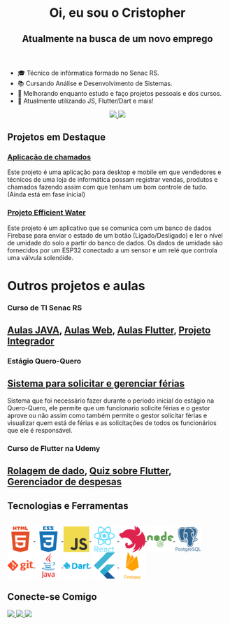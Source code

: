 <header>
  <h1 align="center">Oi, eu sou o Cristopher</h1>
  <h2 align="center">Atualmente na busca de um novo emprego</h2>
</header>

- 🎓 Técnico de infórmatica formado no Senac RS.
- 📚 Cursando Análise e Desenvolvimento de Sistemas.
- 🔭 Melhorando enquanto estudo e faço projetos pessoais e dos cursos.
- 🌱 Atualmente utilizando JS, Flutter/Dart e mais!

<div align="center">
  <a href="https://github.com/Hymdell">
    <img height="180em" src="https://github-readme-stats.vercel.app/api?username=Hymdell&show_icons=true&theme=highcontrast&include_all_commits=true&count_private=true"/>
    <img height="180em" src="https://github-readme-stats.vercel.app/api/top-langs/?username=Hymdell&layout=compact&langs_count=7&theme=highcontrast"/>
  </a>
</div>

## Projetos em Destaque
### [Aplicação de chamados](https://github.com/Hymdell/aplicacao_chamados)
Este projeto é uma aplicação para desktop e mobile em que vendedores e técnicos de uma loja de informática possam registrar vendas, produtos e chamados fazendo assim com que tenham um bom controle de tudo. (Ainda está em fase inicial)
### [Projeto Efficient Water](https://github.com/Hymdell/Projeto-Efficient-Water)
Este projeto é um aplicativo que se comunica com um banco de dados Firebase para enviar o estado de um botão (Ligado/Desligado) e ler o nível de umidade do solo a partir do banco de dados. Os dados de umidade são fornecidos por um ESP32 conectado a um sensor e um relé que controla uma válvula solenóide.

# Outros projetos e aulas
### Curso de TI Senac RS
## [Aulas JAVA](https://github.com/Hymdell/Aulas_JAVA), [Aulas Web](https://github.com/Hymdell/Aulas_Web_Senac), [Aulas Flutter](https://github.com/Hymdell/Aulas_Flutter), [Projeto Integrador](https://github.com/Hymdell/e-commerce_senac)

### Estágio Quero-Quero
## [Sistema para solicitar e gerenciar férias](https://github.com/Hymdell/Projeto-QQTech)
Sistema que foi necessário fazer durante o periodo inicial do estágio na Quero-Quero, ele permite que um funcionario solicite férias e o gestor aprove ou não assim como também permite o gestor solicitar férias e visualizar quem está de férias e as solicitações de todos os funcionários que ele é responsável.

### Curso de Flutter na Udemy
## [Rolagem de dado](https://github.com/Hymdell/dice_roll), [Quiz sobre Flutter](https://github.com/Hymdell/quiz_app), [Gerenciador de despesas](https://github.com/Hymdell/expense_tracker)

## Tecnologias e Ferramentas
<div style="display: inline_block"><br>
  <a href="https://developer.mozilla.org/pt-BR/docs/Web/HTML">
    <img align="center" alt="Cris-HTML" height="60" width="60" src="https://github.com/devicons/devicon/blob/master/icons/html5/html5-plain-wordmark.svg">
  </a>
  <a href="https://developer.mozilla.org/pt-BR/docs/Web/CSS">
    <img align="center" alt="Cris-CSS" height="60" width="60" src="https://github.com/devicons/devicon/blob/master/icons/css3/css3-plain-wordmark.svg">
  </a>
  <a href="https://developer.mozilla.org/pt-BR/docs/Web/JavaScript">
    <img align="center" alt="Cris-Js" height="60" width="60" src="https://github.com/devicons/devicon/blob/master/icons/javascript/javascript-original.svg">
  </a>
  <a href="https://reactjs.org/">
    <img align="center" alt="Cris-React" height="60" width="60" src="https://github.com/devicons/devicon/blob/master/icons/react/react-original-wordmark.svg">
  </a>
  <a href="https://docs.nestjs.com">
    <img align="center" alt="Cris-Nest" height="60" width="60" src="https://github.com/devicons/devicon/blob/master/icons/nestjs/nestjs-original.svg">
  </a>
  <a href="https://nodejs.org/en/docs/">
    <img align="center" alt="Cris-NodeJS" height="60" width="60" src="https://github.com/devicons/devicon/blob/master/icons/nodejs/nodejs-plain-wordmark.svg">
  </a>
  <a href="https://www.postgresql.org/docs/">
    <img align="center" alt="Cris-Postgre" height="60" width="60" src="https://github.com/devicons/devicon/blob/master/icons/postgresql/postgresql-plain-wordmark.svg">
  </a>
  <a href="https://git-scm.com/">
    <img align="center" alt="Cris-GIT" height="60" width="60" src="https://github.com/devicons/devicon/blob/master/icons/git/git-plain-wordmark.svg">
  </a>
  <a href="https://www.oracle.com/java/technologies/javase-documentation.html">
    <img align="center" alt="Cris-JAVA" height="60" width="60" src="https://github.com/devicons/devicon/blob/master/icons/java/java-original-wordmark.svg">
  </a>
  <a href="https://dart.dev">
    <img align="center" alt="Cris-Dart" height="60" width="60" src="https://github.com/devicons/devicon/blob/master/icons/dart/dart-plain-wordmark.svg">
  </a>
  <a href="https://flutter.dev">
    <img align="center" alt="Cris-Flutter" height="60" width="60" src="https://github.com/devicons/devicon/blob/master/icons/flutter/flutter-original.svg">
  </a>
  <a href="https://firebase.google.com/">
    <img align="center" alt="Cris-Firebase" height="60" width="60" src="https://github.com/devicons/devicon/blob/master/icons/firebase/firebase-plain-wordmark.svg">
  </a>
</div>

## Conecte-se Comigo
<div>
  <a href="https://www.instagram.com/hymdell/" target="_blank">
    <img src="https://img.shields.io/badge/-Instagram-%23E4405F?style=for-the-badge&logo=instagram&logoColor=white" target="_blank">
  </a>
  <a href="mailto:cristopherprofissional@gmail.com">
    <img src="https://img.shields.io/badge/Gmail-D14836?style=for-the-badge&logo=gmail&logoColor=white" target="_blank">
  </a>
  <a href="https://www.linkedin.com/in/cristopher-machado-piussi-094755237/" target="_blank">
    <img src="https://img.shields.io/badge/-LinkedIn-%230077B5?style=for-the-badge&logo=linkedin&logoColor=white" target="_blank">
  </a>
</div>

